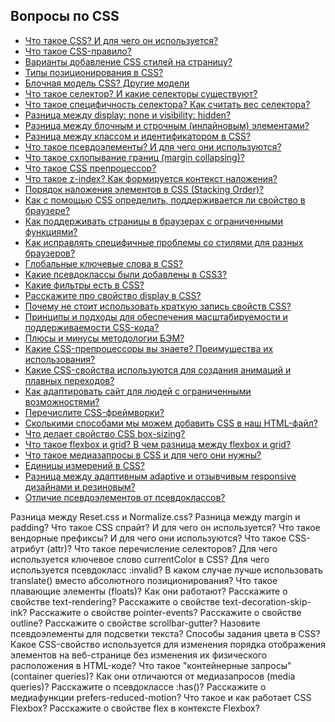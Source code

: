 ## Вопросы по CSS

- [Что такое CSS? И для чего он используется?](1.md)
- [Что такое CSS-правило?](2.md)
- [Варианты добавление CSS стилей на страницу?](3.md)
- [Типы позиционирования в CSS?](4.md)
- [Блочная модель CSS? Другие модели](5.md)
- [Что такое селектор? И какие селекторы существуют?](6.md)
- [Что такое специфичность селектора? Как считать вес селектора?](7.md)
- [Разница между display: none и visibility: hidden?](8.md)
- [Разница между блочным и строчным (инлайновым) элементами?](9.md)
- [Разница между классом и идентификатором в CSS?](10.md)
- [Что такое псевдоэлементы? И для чего они используются?](11.md)
- [Что такое схлопывание границ (margin collapsing)?](12.md)
- [Что такое CSS препроцессор?](13.md)
- [Что такое z-index? Как формируется контекст наложения?](14.md)
- [Порядок наложения элементов в CSS (Stacking Order)?](15.md)
- [Как с помощью CSS определить, поддерживается ли свойство в браузере?](16.md)
- [Как поддерживать страницы в браузерах с ограниченными функциями?](17.md)
- [Как исправлять специфичные проблемы со стилями для разных браузеров?](18.md)
- [Глобальные ключевые слова в CSS?](19.md)
- [Какие псевдоклассы были добавлены в CSS3?](20.md)
- [Какие фильтры есть в CSS?](21.md)
- [Расскажите про свойство display в CSS?](22.md)
- [Почему не стоит использовать краткую запись свойств CSS?](23.md)
- [Принципы и подходы для обеспечения масштабируемости и поддерживаемости CSS-кода?](24.md)
- [Плюсы и минусы методологии БЭМ?](25.md)
- [Какие CSS-препроцессоры вы знаете? Преимущества их использования?](26.md)
- [Какие CSS-свойства используются для создания анимаций и плавных переходов?](27.md)
- [Как адаптировать сайт для людей с ограниченными возможностями?](28.md)
- [Перечислите CSS-фреймворки?](29.md)
- [Сколькими способами мы можем добавить CSS в наш HTML-файл?](30.md)
- [Что делает свойство CSS box-sizing?](31.md)
- [Что такое flexbox и grid? В чем разница между flexbox и grid?](32.md)
- [Что такое медиазапросы в CSS и для чего они нужны?](33.md)
- [Единицы измерений в CSS?](34.md)
- [Разница между адаптивным adaptive и отзывчивым responsive дизайнами и резиновым?](35.md)
- [Отличие псевдоэлементов от псевдоклассов?](36.md)



Разница между Reset.css и Normalize.css?
Разница между margin и padding?
Что такое CSS спрайт? И для чего он используется?
Что такое вендорные префиксы? И для чего они используются?
Что такое CSS-атрибут (attr)?
Что такое перечисление селекторов?
Для чего используется ключевое слово currentColor в CSS?
Для чего используется псевдокласс :invalid?
В каком случае лучше использовать translate() вместо абсолютного позиционирования?
Что такое плавающие элементы (floats)? Как они работают?
Расскажите о свойстве text-rendering?
Расскажите о свойстве text-decoration-skip-ink?
Расскажите о свойстве pointer-events?
Расскажите о свойстве outline?
Расскажите о свойстве scrollbar-gutter?
Назовите псевдоэлементы для подсветки текста?
Способы задания цвета в CSS?
Какое CSS-свойство используется для изменения порядка отображения элементов на веб-странице без изменения их физического расположения в HTML-коде?
Что такое "контейнерные запросы" (container queries)? Как они отличаются от медиазапросов (media queries)?
Расскажите о псевдоклассе :has()?
Расскажите о медиафункции prefers-reduced-motion?
Что такое и как работает CSS Flexbox?
Расскажите о свойстве flex в контексте Flexbox?